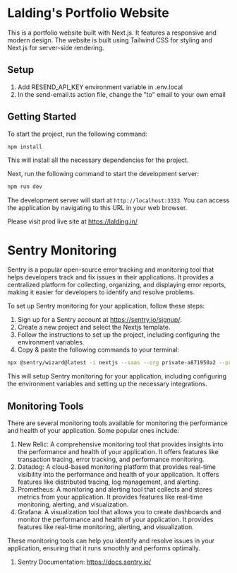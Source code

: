# Lalding's Portfolio Website

This is a portfolio website built with Next.js. It features a responsive and modern design. The website is built using Tailwind CSS for styling and Next.js for server-side rendering.

## Setup

1. Add RESEND_API_KEY environment variable in .env.local
2. In the send-email.ts action file, change the "to" email to your own email

## Getting Started

To start the project, run the following command:

```bash
npm install
```

This will install all the necessary dependencies for the project.

Next, run the following command to start the development server:

```bash
npm run dev
```

The development server will start at `http://localhost:3333`. You can access the application by navigating to this URL in your web browser.

Please visit prod live site at https://lalding.in/

# Sentry Monitoring

Sentry is a popular open-source error tracking and monitoring tool that helps developers track and fix issues in their applications. It provides a centralized platform for collecting, organizing, and displaying error reports, making it easier for developers to identify and resolve problems.

To set up Sentry monitoring for your application, follow these steps:

1. Sign up for a Sentry account at https://sentry.io/signup/.
2. Create a new project and select the Nextjs template.
3. Follow the instructions to set up the project, including configuring the environment variables.
4. Copy & paste the following commands to your terminal:

```bash
npx @sentry/wizard@latest -i nextjs --saas --org private-a871950a2 --project lalding-portfolio
```

This will setup Sentry monitoring for your application, including configuring the environment variables and setting up the necessary integrations.

## Monitoring Tools

There are several monitoring tools available for monitoring the performance and health of your application. Some popular ones include:

1. New Relic: A comprehensive monitoring tool that provides insights into the performance and health of your application. It offers features like transaction tracing, error tracking, and performance monitoring.
2. Datadog: A cloud-based monitoring platform that provides real-time visibility into the performance and health of your application. It offers features like distributed tracing, log management, and alerting.
3. Prometheus: A monitoring and alerting tool that collects and stores metrics from your application. It provides features like real-time monitoring, alerting, and visualization.
4. Grafana: A visualization tool that allows you to create dashboards and monitor the performance and health of your application. It provides features like real-time monitoring, alerting, and visualization.

These monitoring tools can help you identify and resolve issues in your application, ensuring that it runs smoothly and performs optimally.

1. Sentry Documentation: https://docs.sentry.io/
